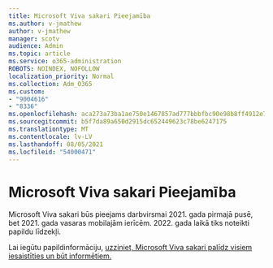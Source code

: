 ```yaml
---
title: Microsoft Viva sakari Pieejamība
ms.author: v-jmathew
author: v-jmathew
manager: scotv
audience: Admin
ms.topic: article
ms.service: o365-administration
ROBOTS: NOINDEX, NOFOLLOW
localization_priority: Normal
ms.collection: Adm_O365
ms.custom:
- "9004616"
- "8336"
ms.openlocfilehash: aca273a73ba1ae750e1467857ad777bbbfbc90e98b8ff4912e7acef498010221
ms.sourcegitcommit: b5f7da89a650d2915dc652449623c78be6247175
ms.translationtype: MT
ms.contentlocale: lv-LV
ms.lasthandoff: 08/05/2021
ms.locfileid: "54000471"
---
```

# <a name="microsoft-viva-connections-availability"></a>Microsoft Viva sakari Pieejamība

Microsoft Viva sakari būs pieejams darbvirsmai 2021. gada pirmajā pusē, bet 2021. gada vasaras mobilajām ierīcēm. 2022. gada laikā tiks noteikti papildu līdzekļi.

Lai iegūtu papildinformāciju, [uzziniet, Microsoft Viva sakari palīdz visiem iesaistīties un būt informētiem.](https://techcommunity.microsoft.com/t5/microsoft-viva-blog/microsoft-viva-connections-helps-everyone-to-stay-engaged-and/ba-p/2107009)

